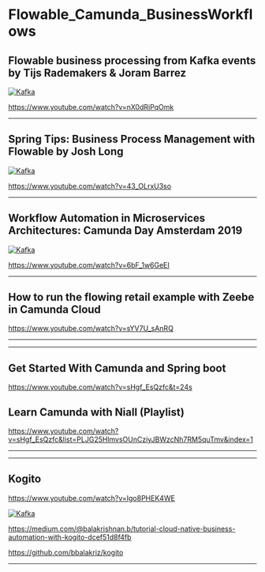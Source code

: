 
# Flowable_Camunda_BusinessWorkflows


## Flowable business processing from Kafka events by Tijs Rademakers & Joram Barrez
[![Kafka](https://img.youtube.com/vi/nX0dRiPqOmk/0.jpg)](https://www.youtube.com/watch?v=nX0dRiPqOmk)



https://www.youtube.com/watch?v=nX0dRiPqOmk

----
## Spring Tips: Business Process Management with Flowable by Josh Long

[![Kafka](https://img.youtube.com/vi/43_OLrxU3so/0.jpg)](https://www.youtube.com/watch?v=43_OLrxU3so)

https://www.youtube.com/watch?v=43_OLrxU3so


-----

## Workflow Automation in Microservices Architectures: Camunda Day Amsterdam 2019

[![Kafka](https://img.youtube.com/vi/6bF_1w6GeEI/0.jpg)](https://www.youtube.com/watch?v=6bF_1w6GeEI)



https://www.youtube.com/watch?v=6bF_1w6GeEI

------

## How to run the flowing retail example with Zeebe in Camunda Cloud

https://www.youtube.com/watch?v=sYV7U_sAnRQ

----


----

## Get Started With Camunda and Spring boot

https://www.youtube.com/watch?v=sHgf_EsQzfc&t=24s

## Learn Camunda with Niall (Playlist)
https://www.youtube.com/watch?v=sHgf_EsQzfc&list=PLJG25HlmvsOUnCziyJBWzcNh7RM5quTmv&index=1

---

----

## Kogito

https://www.youtube.com/watch?v=Igo8PHEK4WE

[![Kafka](https://img.youtube.com/vi/Igo8PHEK4WE/0.jpg)](https://www.youtube.com/watch?v=Igo8PHEK4WE)

https://medium.com/@balakrishnan.b/tutorial-cloud-native-business-automation-with-kogito-dcef51d8f4fb

https://github.com/bbalakriz/kogito

---


